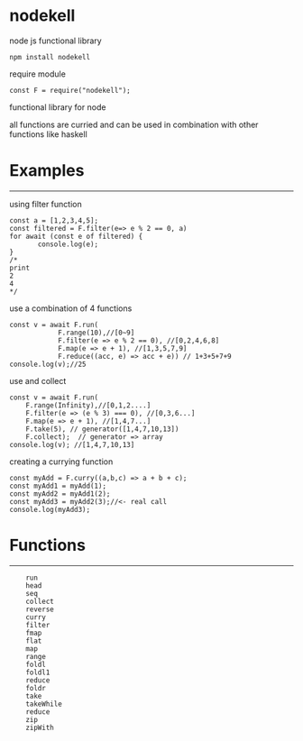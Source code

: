 # nodekell
node js functional library

```npm install nodekell```


require module 
```node
const F = require("nodekell");
```


functional library for node 

all functions are curried and can be used in combination with other functions like haskell


# Examples
---
using filter function
```node
const a = [1,2,3,4,5];
const filtered = F.filter(e=> e % 2 == 0, a)
for await (const e of filtered) {
       console.log(e);
}
/*
print
2
4
*/
```



use a combination of 4 functions
```node
const v = await F.run(
            F.range(10),//[0~9]
            F.filter(e => e % 2 == 0), //[0,2,4,6,8] 
            F.map(e => e + 1), //[1,3,5,7,9]
            F.reduce((acc, e) => acc + e)) // 1+3+5+7+9
console.log(v);//25
```


use and collect 
```node
const v = await F.run(
    F.range(Infinity),//[0,1,2....]
    F.filter(e => (e % 3) === 0), //[0,3,6...] 
    F.map(e => e + 1), //[1,4,7...]
    F.take(5), // generator([1,4,7,10,13])
    F.collect);  // generator => array
console.log(v); //[1,4,7,10,13]
```

creating a currying function
```node
const myAdd = F.curry((a,b,c) => a + b + c);
const myAdd1 = myAdd(1);
const myAdd2 = myAdd1(2);
const myAdd3 = myAdd2(3);//<- real call
console.log(myAdd3);
```

# Functions
---
```
    run
    head
    seq
    collect
    reverse
    curry
    filter
    fmap
    flat
    map
    range
    foldl
    foldl1
    reduce
    foldr
    take
    takeWhile
    reduce
    zip
    zipWith
```
